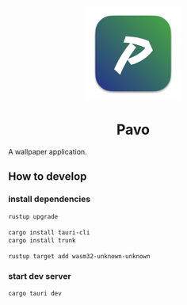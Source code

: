 <p align="center">
  <img src="./pavo.png" width="190px"/>
</p>
<h1 align="center">Pavo</h1>

A wallpaper application.

## How to develop

### install dependencies

```shell
rustup upgrade

cargo install tauri-cli
cargo install trunk

rustup target add wasm32-unknown-unknown
```

### start dev server

```shell
cargo tauri dev
```
